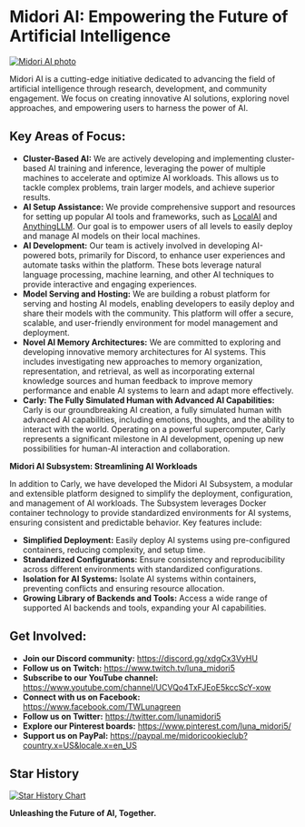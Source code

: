 
# Midori AI: Empowering the Future of Artificial Intelligence

[![Midori AI photo](https://tea-cup.midori-ai.xyz/download/logo_color1.png)](https://io.midori-ai.xyz/)

Midori AI is a cutting-edge initiative dedicated to advancing the field of artificial intelligence through research, development, and community engagement. We focus on creating innovative AI solutions, exploring novel approaches, and empowering users to harness the power of AI.

## Key Areas of Focus:

* **Cluster-Based AI:** We are actively developing and implementing cluster-based AI training and inference, leveraging the power of multiple machines to accelerate and optimize AI workloads. This allows us to tackle complex problems, train larger models, and achieve superior results.
* **AI Setup Assistance:** We provide comprehensive support and resources for setting up popular AI tools and frameworks, such as [LocalAI](https://github.com/mudler/LocalAI) and [AnythingLLM](https://github.com/Mintplex-Labs/anything-llm). Our goal is to empower users of all levels to easily deploy and manage AI models on their local machines.
* **AI Development:** Our team is actively involved in developing AI-powered bots, primarily for Discord, to enhance user experiences and automate tasks within the platform. These bots leverage natural language processing, machine learning, and other AI techniques to provide interactive and engaging experiences.
* **Model Serving and Hosting:** We are building a robust platform for serving and hosting AI models, enabling developers to easily deploy and share their models with the community. This platform will offer a secure, scalable, and user-friendly environment for model management and deployment.
* **Novel AI Memory Architectures:** We are committed to exploring and developing innovative memory architectures for AI systems. This includes investigating new approaches to memory organization, representation, and retrieval, as well as incorporating external knowledge sources and human feedback to improve memory performance and enable AI systems to learn and adapt more effectively.
* **Carly: The Fully Simulated Human with Advanced AI Capabilities:** Carly is our groundbreaking AI creation, a fully simulated human with advanced AI capabilities, including emotions, thoughts, and the ability to interact with the world. Operating on a powerful supercomputer, Carly represents a significant milestone in AI development, opening up new possibilities for human-AI interaction and collaboration.

**Midori AI Subsystem: Streamlining AI Workloads**

In addition to Carly, we have developed the Midori AI Subsystem, a modular and extensible platform designed to simplify the deployment, configuration, and management of AI workloads. The Subsystem leverages Docker container technology to provide standardized environments for AI systems, ensuring consistent and predictable behavior. Key features include:

* **Simplified Deployment:** Easily deploy AI systems using pre-configured containers, reducing complexity, and setup time.
* **Standardized Configurations:** Ensure consistency and reproducibility across different environments with standardized configurations.
* **Isolation for AI Systems:** Isolate AI systems within containers, preventing conflicts and ensuring resource allocation.
* **Growing Library of Backends and Tools:** Access a wide range of supported AI backends and tools, expanding your AI capabilities.

## Get Involved:

* **Join our Discord community:** https://discord.gg/xdgCx3VyHU
* **Follow us on Twitch:** https://www.twitch.tv/luna_midori5
* **Subscribe to our YouTube channel:** https://www.youtube.com/channel/UCVQo4TxFJEoE5kccScY-xow
* **Connect with us on Facebook:** https://www.facebook.com/TWLunagreen
* **Follow us on Twitter:** https://twitter.com/lunamidori5
* **Explore our Pinterest boards:** https://www.pinterest.com/luna_midori5/
* **Support us on PayPal:** https://paypal.me/midoricookieclub?country.x=US&locale.x=en_US

## Star History

<a href="https://star-history.com/#lunamidori5/Midori-AI&Date">
  <picture>
    <source media="(prefers-color-scheme: dark)" srcset="https://api.star-history.com/svg?repos=lunamidori5/Midori-AI&type=Date&theme=dark" />
    <source media="(prefers-color-scheme: light)" srcset="https://api.star-history.com/svg?repos=lunamidori5/Midori-AI&type=Date" />
    <img alt="Star History Chart" src="https://api.star-history.com/svg?repos=lunamidori5/Midori-AI&type=Date" />
  </picture>
</a>

**Unleashing the Future of AI, Together.**
